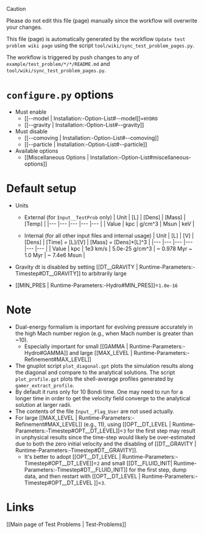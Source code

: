 > [!CAUTION]
> Please do not edit this file (page) manually since the workflow will overwrite your changes.
>
> This file (page) is automatically generated by the workflow `Update test problem wiki page` using the script `tool/wiki/sync_test_problem_pages.py`.
>
> The workflow is triggered by push changes to any of `example/test_problem/*/*/README.md` and `tool/wiki/sync_test_problem_pages.py`.


# `configure.py` options
- Must enable
   - [[--model | Installation:-Option-List#--model]]=`HYDRO`
   - [[--gravity | Installation:-Option-List#--gravity]]
- Must disable
   - [[--comoving | Installation:-Option-List#--comoving]]
   - [[--particle | Installation:-Option-List#--particle]]
- Available options
   - [[Miscellaneous Options | Installation:-Option-List#miscellaneous-options]]


# Default setup
- Units
   - External (for `Input__TestProb` only)
      | Unit  | [L] | [Dens] | [Mass] | [Temp] |
      |---    |---  |---     |---     |---     |
      | Value | kpc | g/cm^3 | Msun   | keV    |

   - Internal (for all other input files and internal usage)
      | Unit  | [L] | [V]      | [Dens]         | [Time] = [L]/[V]      | [Mass] = [Dens]*[L]^3 |
      |---    |---  |---       |---             |---                    |---                    |
      | Value | kpc | 1e3 km/s | 5.0e-25 g/cm^3 | ~ 0.978 Myr ~ 1.0 Myr | ~ 7.4e6 Msun          |

- Gravity dt is disabled by setting [[DT__GRAVITY | Runtime-Parameters:-Timestep#DT__GRAVITY]] to arbitrarily large
- [[MIN_PRES | Runtime-Parameters:-Hydro#MIN_PRES]]=`1.0e-16`


# Note
- Dual-energy formalism is important for evolving pressure accurately in the high Mach number region (e.g., when Mach number is greater than ~10).
   - Especially important for small [[GAMMA | Runtime-Parameters:-Hydro#GAMMA]] and large [[MAX_LEVEL | Runtime-Parameters:-Refinement#MAX_LEVEL]]
- The gnuplot script `plot_diagonal.gpt` plots the simulation results along the diagonal and compare to the analytical solutions.
  The script `plot_profile.gpt` plots the shell-average profiles generated by `gamer_extract_profile`.
- By default it runs only for 10 Bondi time.
  One may need to run for a longer time in order to get the velocity field converge to the analytical solution at larger radii.
- The contents of the file `Input__Flag_User` are not used actually.
- For large [[MAX_LEVEL | Runtime-Parameters:-Refinement#MAX_LEVEL]] (e.g., 11),
  using [[OPT__DT_LEVEL | Runtime-Parameters:-Timestep#OPT__DT_LEVEL]]=`3` for the first step may
  result in unphysical results since the time-step would likely be over-estimated due to both the
  zero initial velocity and the disabling of [[DT__GRAVITY | Runtime-Parameters:-Timestep#DT__GRAVITY]].
   - It's better to adopt [[OPT__DT_LEVEL | Runtime-Parameters:-Timestep#OPT__DT_LEVE]]=`2` and
     small [[DT__FLUID_INIT| Runtime-Parameters:-Timestep#DT__FLUID_INIT]] for the first step,
     dump data, and then restart with [[OPT__DT_LEVEL | Runtime-Parameters:-Timestep#OPT__DT_LEVEL ]]=`3`.

# Links
[[Main page of Test Problems | Test-Problems]]

